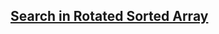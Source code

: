## [Search in Rotated Sorted Array](https://leetcode.com/problems/search-in-rotated-sorted-array/)

